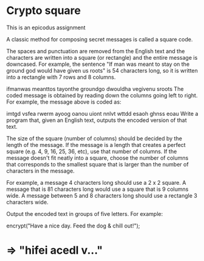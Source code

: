 Crypto square
===========
This is an epicodus assignment

A classic method for composing secret messages is called a square code.

The spaces and punctuation are removed from the English text and the characters are written into a square (or rectangle) and the entire message is downcased. For example, the sentence "If man was meant to stay on the ground god would have given us roots" is 54 characters long, so it is written into a rectangle with 7 rows and 8 columns.

ifmanwas
meanttos
tayonthe
groundgo
dwouldha
vegivenu
sroots
The coded message is obtained by reading down the columns going left to right. For example, the message above is coded as:

imtgd vsfea rwerm ayoog
oanou uiont nnlvt wttdd
esaoh ghnss eoau
Write a program that, given an English text, outputs the encoded version of that text.

The size of the square (number of columns) should be decided by the length of the message. If the message is a length that creates a perfect square (e.g. 4, 9, 16, 25, 36, etc), use that number of columns. If the message doesn't fit neatly into a square, choose the number of columns that corresponds to the smallest square that is larger than the number of characters in the message.

For example, a message 4 characters long should use a 2 x 2 square. A message that is 81 characters long would use a square that is 9 columns wide. A message between 5 and 8 characters long should use a rectangle 3 characters wide.

Output the encoded text in groups of five letters. For example:

encrypt("Have a nice day. Feed the dog & chill out!");
# => "hifei acedl v..."
